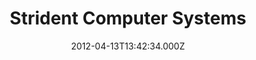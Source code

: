 ---
date: 2012-04-13T13:42:34.000Z
title: Strident Computer Systems
latitude: 52.05933546140856
longitude: 1.1531885481045103
category: checkin
---